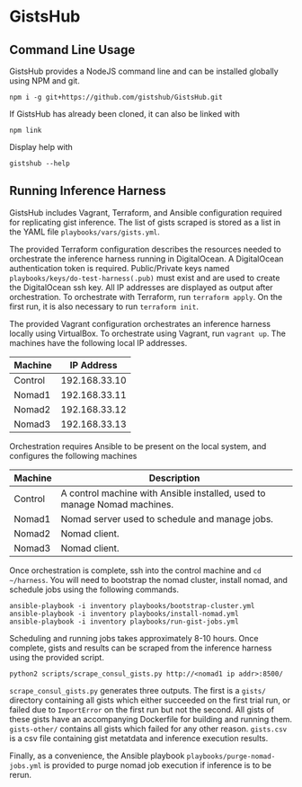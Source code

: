 # GistsHub

## Command Line Usage

GistsHub provides a NodeJS command line and can be installed globally using NPM and git.

```
npm i -g git+https://github.com/gistshub/GistsHub.git
```

If GistsHub has already been cloned, it can also be linked with

```
npm link
```

Display help with

```
gistshub --help
```

## Running Inference Harness

GistsHub includes Vagrant, Terraform, and Ansible configuration required for replicating gist inference. The list
of gists scraped is stored as a list in the YAML file `playbooks/vars/gists.yml`.

The provided Terraform configuration describes the resources needed to orchestrate the inference harness running in
DigitalOcean. A DigitalOcean authentication token is required. Public/Private keys named 
`playbooks/keys/do-test-harness(.pub)` must exist and are used to create the DigitalOcean ssh key. All IP addresses
are displayed as output after orchestration. To orchestrate with Terraform, run `terraform apply`. On the first run,
it is also necessary to run `terraform init`.

The provided Vagrant configuration orchestrates an inference harness locally using VirtualBox. To orchestrate using
Vagrant, run `vagrant up`. The machines have the following local IP addresses.

| Machine | IP Address |
| ------- | ---------- |
| Control | 192.168.33.10 |
| Nomad1 | 192.168.33.11 |
| Nomad2 | 192.168.33.12 |
| Nomad3 | 192.168.33.13 |

Orchestration requires Ansible to be present on the local system, and configures the following machines

| Machine | Description |
| ------- | ----------- |
| Control | A control machine with Ansible installed, used to manage Nomad machines. |
| Nomad1 | Nomad server used to schedule and manage jobs. |
| Nomad2 | Nomad client. |
| Nomad3 | Nomad client. |

Once orchestration is complete, ssh into the control machine and `cd ~/harness`. You will need to bootstrap the nomad 
cluster, install nomad, and schedule jobs using the following commands.

```
ansible-playbook -i inventory playbooks/bootstrap-cluster.yml
ansible-playbook -i inventory playbooks/install-nomad.yml
ansible-playbook -i inventory playbooks/run-gist-jobs.yml
```

Scheduling and running jobs takes approximately 8-10 hours. Once complete, gists and results can be scraped from the
inference harness using the provided script.

```
python2 scripts/scrape_consul_gists.py http://<nomad1 ip addr>:8500/
```

`scrape_consul_gists.py` generates three outputs. The first is a `gists/` directory containing all gists which either
succeeded on the first trial run, or failed due to `ImportError` on the first run but not the second. All gists of 
these gists have an accompanying Dockerfile for building and running them. `gists-other/` contains all gists which 
failed for any other reason. `gists.csv` is a csv file containing gist metatdata and inference execution results.

Finally, as a convenience, the Ansible playbook `playbooks/purge-nomad-jobs.yml` is provided to purge nomad job
execution if inference is to be rerun.
